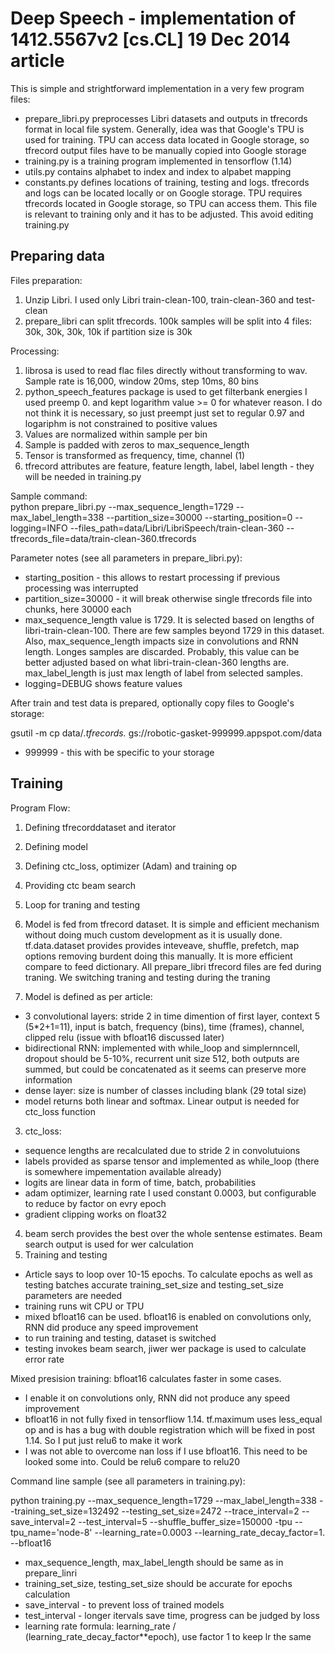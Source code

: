 # Deep Speech - implementation of 1412.5567v2 [cs.CL] 19 Dec 2014 article

This is simple and strightforward implementation in a very few program files:

- prepare_libri.py preprocesses Libri datasets and outputs in tfrecords format in local file system. Generally, idea was that Google's TPU is used for training. TPU can access data located in Google storage, so tfrecord output files have to be manually copied into Google storage
- training.py is a training program implemented in tensorflow (1.14)
- utils.py contains alphabet to index and index to alpabet mapping
- constants.py defines locations of training, testing and logs. tfrecords and logs can be located locally or on Google storage. TPU requires tfrecords located in Google storage, so TPU can access them. This file is relevant to training only and it has to be adjusted. This avoid editing training.py

## Preparing data

Files preparation:
1. Unzip Libri. I used only Libri train-clean-100, train-clean-360 and test-clean
2. prepare_libri can split tfrecords. 100k samples will be split into 4 files: 30k, 30k, 30k, 10k if partition size is 30k

Processing:
1. librosa is used to read flac files directly without transforming to wav. Sample rate is 16,000, window 20ms, step 10ms, 80 bins
2. python_speech_features package is used to get filterbank energies
I used preemp 0. and kept logarithm value >= 0 for whatever reason. I do not think it is necessary, so just preempt just set to regular 0.97 and logariphm is not constrained to positive values
3. Values are normalized within sample per bin
4. Sample is padded with zeros to max_sequence_length
5. Tensor is transformed as frequency, time, channel (1)
6. tfrecord attributes are feature, feature length, label, label length - they will be needed in training.py

Sample command:<br>
python prepare_libri.py --max_sequence_length=1729 --max_label_length=338 --partition_size=30000 --starting_position=0 --logging=INFO --files_path=data/Libri/LibriSpeech/train-clean-360 --tfrecords_file=data/train-clean-360.tfrecords

Parameter notes (see all parameters in prepare_libri.py):
- starting_position - this allows to restart processing if previous processing was interrupted
- partition_size=30000 - it will break otherwise single tfrecords file into chunks, here 30000 each 
- max_sequence_length value is 1729. It is selected based on lengths of libri-train-clean-100. There are few samples beyond 1729 in this dataset. Also, max_sequence_length impacts size in convolutions and RNN length. Longes samples are discarded. Probably, this value can be better adjusted based on what libri-train-clean-360 lengths are. max_label_length is just max length of label from selected samples.
- logging=DEBUG shows feature values

After train and test data is prepared, optionally copy files to Google's storage:

gsutil -m cp data/*.tfrecords.* gs://robotic-gasket-999999.appspot.com/data
- 999999 - this with be specific to your storage

## Training

Program Flow:

1. Defining tfrecorddataset and iterator
2. Defining model
3. Defining ctc_loss, optimizer (Adam) and training op
4. Providing ctc beam search
5. Loop for traning and testing

1. Model is fed from tfrecord dataset. It is simple and efficient mechanism without doing much custom development as it is usually done. tf.data.dataset provides provides inteveave, shuffle, prefetch, map options removing burdent doing this manually. It is more efficient compare to feed dictionary. All prepare_libri tfrecord files are fed during traning. We switching traning and testing during the traning
2. Model is defined as per article:
- 3 convolutional layers: stride 2 in time dimention of first layer, context 5 (5\*2+1=11), input is batch, frequency (bins), time (frames), channel, clipped relu (issue with bfloat16 discussed later)
- bidirectional RNN: implemented with while_loop and simplernncell, dropout should be 5-10%, recurrent unit size 512, both outputs are summed, but could be concatenated as it seems can preserve more information
- dense layer: size is number of classes including blank (29 total size)
- model returns both linear and softmax. Linear output is needed for ctc_loss function
3. ctc_loss:
- sequence lengths are recalculated due to stride 2 in convolutuions
- labels provided as sparse tensor and implemented as while_loop (there is somewhere impementation available already)
- logits are linear data in form of time, batch, probabilities
- adam optimizer, learning rate I used constant 0.0003, but configurable to reduce by factor on evry epoch
- gradient clipping works on float32
4. beam serch provides the best over the whole sentense estimates. Beam search output is used for wer calculation
5. Training and testing
- Article says to loop over 10-15 epochs. To calculate epochs as well as testing batches accurate training_set_size and testing_set_size parameters are needed
- training runs wit CPU or TPU
- mixed bfloat16 can be used. bfloat16 is enabled on convolutions only, RNN did produce any speed improvement
- to run training and testing, dataset is switched
- testing invokes beam search, jiwer wer package is used to calculate error rate

Mixed presision training:
bfloat16 calculates faster in some cases. 

- I enable it on convolutions only, RNN did not produce any speed improvement
- bfloat16 in not fully fixed in tensorfliow 1.14. tf.maximum uses less_equal op and is has a bug with double registration which will be fixed in post 1.14. So I put just relu6 to make it work
- I was not able to overcome nan loss if I use bfloat16. This need to be looked some into. Could be relu6 compare to relu20

Command line sample (see all parameters in training.py):

python training.py --max_sequence_length=1729 --max_label_length=338 --training_set_size=132492 --testing_set_size=2472 --trace_interval=2 --save_interval=2 --test_interval=5 --shuffle_buffer_size=150000 -tpu --tpu_name='node-8' --learning_rate=0.0003 --learning_rate_decay_factor=1. --bfloat16

- max_sequence_length, max_label_length should be same as in prepare_linri
- training_set_size, testing_set_size should be accurate for epochs calculation
- save_interval - to prevent loss of trained models
- test_interval - longer itervals save time, progress can be judged by loss
- learning rate formula: learning_rate / (learning_rate_decay_factor\*\*epoch), use factor 1 to keep lr the same




